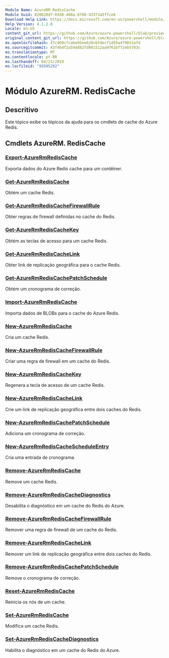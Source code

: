 ```yaml
---
Module Name: AzureRM.RedisCache
Module Guid: 820628d7-6938-488a-8760-43373a5ffce6
Download Help Link: https://docs.microsoft.com/en-us/powershell/module/azurerm.rediscache
Help Version: 4.1.2.0
Locale: en-US
content_git_url: https://github.com/Azure/azure-powershell/blob/preview/src/ResourceManager/RedisCache/Commands.RedisCache/help/AzureRM.RedisCache.md
original_content_git_url: https://github.com/Azure/azure-powershell/blob/preview/src/ResourceManager/RedisCache/Commands.RedisCache/help/AzureRM.RedisCache.md
ms.openlocfilehash: 47c469cfcabe95ee620c6fdecf1d55a479031afd
ms.sourcegitcommit: 43f4bdf2a59dd82fd881512aa9761bf72eb5703c
ms.translationtype: MT
ms.contentlocale: pt-BR
ms.lasthandoff: 04/23/2019
ms.locfileid: "93595292"
---
```

# Módulo AzureRM. RedisCache
## Descritivo
Este tópico exibe os tópicos da ajuda para os cmdlets de cache do Azure Redis.

## Cmdlets AzureRM. RedisCache
### [Export-AzureRmRedisCache](Export-AzureRmRedisCache.md)
Exporta dados do Azure Redis cache para um contêiner.

### [Get-AzureRmRedisCache](Get-AzureRmRedisCache.md)
Obtém um cache Redis.

### [Get-AzureRmRedisCacheFirewallRule](Get-AzureRmRedisCacheFirewallRule.md)
Obter regras de firewall definidas no cache do Redis.

### [Get-AzureRmRedisCacheKey](Get-AzureRmRedisCacheKey.md)
Obtém as teclas de acesso para um cache Redis.

### [Get-AzureRmRedisCacheLink](Get-AzureRmRedisCacheLink.md)
Obter link de replicação geográfica para o cache Redis.

### [Get-AzureRmRedisCachePatchSchedule](Get-AzureRmRedisCachePatchSchedule.md)
Obtém um cronograma de correção.

### [Import-AzureRmRedisCache](Import-AzureRmRedisCache.md)
Importa dados de BLOBs para o cache do Azure Redis.

### [New-AzureRmRedisCache](New-AzureRmRedisCache.md)
Cria um cache Redis.

### [New-AzureRmRedisCacheFirewallRule](New-AzureRmRedisCacheFirewallRule.md)
Criar uma regra de firewall em um cache do Redis.

### [New-AzureRmRedisCacheKey](New-AzureRmRedisCacheKey.md)
Regenera a tecla de acesso de um cache Redis.

### [New-AzureRmRedisCacheLink](New-AzureRmRedisCacheLink.md)
Crie um link de replicação geográfica entre dois caches do Redis.

### [New-AzureRmRedisCachePatchSchedule](New-AzureRmRedisCachePatchSchedule.md)
Adiciona um cronograma de correção.

### [New-AzureRmRedisCacheScheduleEntry](New-AzureRmRedisCacheScheduleEntry.md)
Cria uma entrada de cronograma.

### [Remove-AzureRmRedisCache](Remove-AzureRmRedisCache.md)
Remove um cache Redis.

### [Remove-AzureRmRedisCacheDiagnostics](Remove-AzureRmRedisCacheDiagnostics.md)
Desabilita o diagnóstico em um cache do Redis do Azure.

### [Remove-AzureRmRedisCacheFirewallRule](Remove-AzureRmRedisCacheFirewallRule.md)
Remover uma regra de firewall de um cache do Redis.

### [Remove-AzureRmRedisCacheLink](Remove-AzureRmRedisCacheLink.md)
Remover um link de replicação geográfica entre dois caches do Redis.

### [Remove-AzureRmRedisCachePatchSchedule](Remove-AzureRmRedisCachePatchSchedule.md)
Remove o cronograma de correção.

### [Reset-AzureRmRedisCache](Reset-AzureRmRedisCache.md)
Reinicia os nós de um cache.

### [Set-AzureRmRedisCache](Set-AzureRmRedisCache.md)
Modifica um cache Redis.

### [Set-AzureRmRedisCacheDiagnostics](Set-AzureRmRedisCacheDiagnostics.md)
Habilita o diagnóstico em um cache do Redis do Azure.

